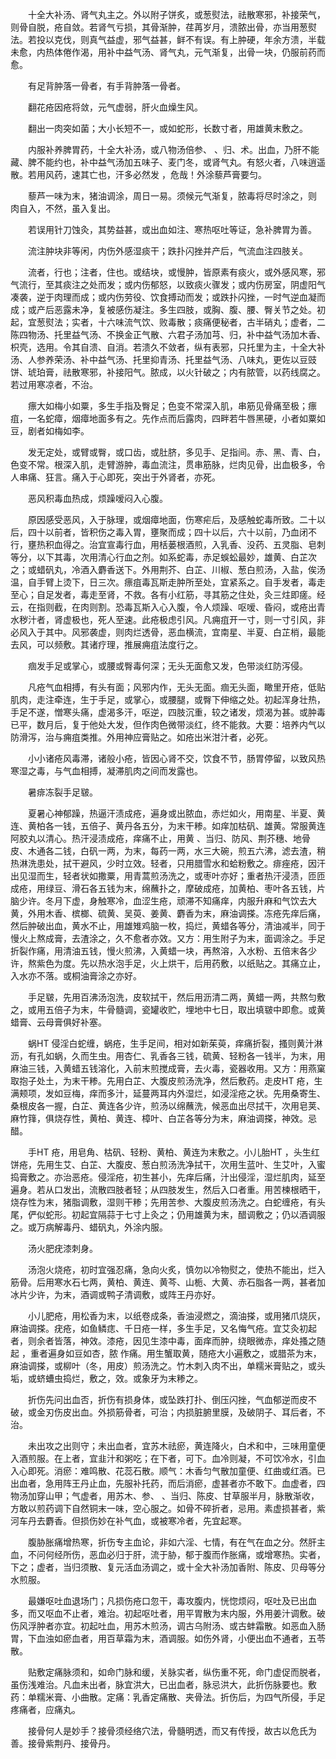 <!-- { "loadSidebar": true } -->
　　十全大补汤、肾气丸主之。外以附子饼炙，或葱熨法，祛散寒邪，补接荣气，则骨自脱，疮自敛。若肾气亏损，其骨渐肿，荏苒岁月，溃脓出骨，亦当用葱熨法。若投以克伐，则真气益虚，邪气益甚，鲜不有误。有上肿硬，年余方溃，半载未愈，内热体倦作渴，用补中益气汤、肾气丸，元气渐复，出骨一块，仍服前药而愈。

　　有足背肿落一骨者，有手背肿落一骨者。

　　翻花疮因疮将敛，元气虚弱，肝火血燥生风。

　　翻出一肉突如菌；大小长短不一，或如蛇形，长数寸者，用雄黄末敷之。

　　内服补养脾胃药，十全大补汤，或八物汤倍参、 、归、术。出血，乃肝不能藏、脾不能约也，补中益气汤加五味子、麦门冬，或肾气丸。有怒火者，八味逍遥散。若用风药，速其亡也，汗多必然发 ，危哉！外涂藜芦膏要匀。

　　藜芦一味为末，猪油调涂，周日一易。须候元气渐复，脓毒将尽时涂之，则 肉自入，不然，虽入复出。

　　若误用针刀蚀灸，其势益甚，或出血如注、寒热呕吐等证，急补脾胃为善。

　　流注肿块非等闲，内伤外感湿痰干；跌扑闪挫并产后，气流血注四肢关。

　　流者，行也；注者，住也。或结块，或慢肿，皆原素有痰火，或外感风寒，邪气流行，至其痰注之处而发；或内伤郁怒，以致痰火骤发；或内伤房室，阴虚阳气凑袭，逆于肉理而成；或内伤劳役、饮食搏动而发；或跌扑闪挫，一时气逆血凝而成；或产后恶露未净，复被感伤凝注。多生四肢，或胸、腹、腰、臀关节之处。初起，宜葱熨法；实者，十六味流气饮、败毒散；痰痛便秘者，古半硝丸；虚者，二陈四物汤、托里益气汤、不换金正气散、六君子汤加芎、归，补中益气汤加木香、枳壳，选用。令其自溃、自消。若溃久不敛者，纵有表邪，只托里为主，十全大补汤、人参养荣汤、补中益气汤、托里抑青汤、托里益气汤、八味丸，更佐以豆豉饼、琥珀膏，祛散寒邪，补接阳气。脓成，以火针破之；内有脓管，以药线腐之。若过用寒凉者，不治。

　　瘭大如梅小如粟，多生手指及臀足；色变不常深入肌，串筋见骨痛至极；瘭疽，一名蛇瘴，烟瘴地面多有之。先作点而后露肉，四畔若牛唇黑硬，小者如粟如豆，剧者如梅如李。

　　发无定处，或臂或臀，或口齿，或肚脐，多见手、足指间。赤、黑、青、白，色变不常。根深入肌，走臂游肿，毒血流注，贯串筋脉，烂肉见骨，出血极多，令人串痛、狂言。痛入于心即死，突出于外肾者，亦死。

　　恶风积毒血热成，烦躁嗳闷入心腹。

　　原因感受恶风，入于脉理，或烟瘴地面，伤寒疟后，及感触蛇毒所致。二十以后，四十以前者，皆积伤之毒入胃，壅聚而成；四十以后，六十以前，乃血闭不行，壅热积血得之。治宜宣毒行血，用栝蒌根酒煎，入乳香、没药、五灵脂、皂刺等分，以下其毒，次用清心行血之剂。如系蛇毒，赤足蜈蚣最妙，雄黄、白芷次之；或蜡矾丸，冷酒入麝香送下。外用荆芥、白芷、川椒、葱白煎汤，入盐，俟汤温，自手臂上烫下，日三次。瘭疽毒瓦斯走肿所至处，宜紧系之。自手发者，毒走至心；自足发者，毒走至肾，不救。各有小红筋，寻其筋之住处，灸三炷即瘥。经云，在指则截，在肉则割。恐毒瓦斯入心入腹，令人烦躁、呕嗳、昏闷，或疮出青水秽汁者，肾虚极也，死人至速。此疮极虑引风。凡痈疽开一寸，则一寸引风，非必风入于其中。风邪袭虚，则肉烂透骨，恶血横流，宜南星、半夏、白芷梢，最能去风，可以频敷。其诸疗理，推展痈疽法度行之。

　　痼发手足或掌心，或腰或臀毒何深；无头无面愈又发，色带淡红防泻侵。

　　凡疮气血相搏，有头有面；风邪内作，无头无面。痼无头面，瞰里开疮，低贴肌肉，走注牵连，生于手足，或掌心，或腰腿，或臀下伸缩之处。初起浑身壮热，手足不遂，憎寒头痛，虚渴多汗，呕逆，四肢沉重，较之诸发，烦渴为甚。或肿毒已平，数月后，复于他处大发，但作肉色微带淡红，终不能救。大要：培养内气以防滑泻，治与痈疽类推。外用神应膏贴之。如疮出米泔汁者，必死。

　　小小诸疮风毒滞，诸般小疮，皆因心肾不交，饮食不节，肠胃停留，以致风热寒湿之毒，与气血相搏，凝滞肌肉之间而发露也。

　　暑痱冻裂手足皲。

　　夏暑心神郁躁，热逼汗渍成疮，遍身或出脓血，赤烂如火，用南星、半夏、黄连、黄柏各一钱，五倍子、黄丹各五分，为末干糁。如痒加枯矾、雄黄。常服黄连阿胶丸以清心。热汗浸渍成疮，痒痛不止，用黄 、当归、防风、荆芥穗、地骨皮、木通各二钱，白矾一两，为末，每药一两，水三大碗，煎五六沸，滤去渣，稍热淋洗患处，拭干避风，少时立效。轻者，只用腊雪水和蛤粉敷之。痱痤疮，因汗出见湿而生，轻者状如撒粟，用青蒿煎汤洗之，或枣叶亦好；重者热汗浸渍，匝匝成疮，用绿豆、滑石各五钱为末，绵蘸扑之，摩破成疮，加黄柏、枣叶各五钱，片脑少许。冬月下虚，身触寒冷，血涩生疮，顽滞不知痛痒，内服升麻和气饮去大黄，外用木香、槟榔、硫黄、吴萸、姜黄、麝香为末，麻油调搽。冻疮先痒后痛，然后肿破出血，黄水不止，用雄雉鸡脑一枚，捣烂，黄蜡各等分，清油减半，同于慢火上熬成膏，去渣涂之，久不愈者亦效。又方：用生附子为末，面调涂之。手足折裂作痛，用清油五钱，慢火煎沸，入黄蜡一块，再熬溶，入水粉、五倍末各少许，熬紫色为度。先以热水泡手足，火上烘干，后用药敷，以纸贴之。其痛立止，入水亦不落。或桐油膏涂之亦好。

　　手足皲，先用百沸汤泡洗，皮软拭干，然后用沥清二两，黄蜡一两，共熬匀敷之，或用五倍子为末，牛骨髓调，瓷罐收贮，埋地中七日，取出填皲中即愈。或黄蜡膏、云母膏俱好补塞。

　　蜗HT 侵淫白蛇缠，蜗疮，生手足间，相对如新茱萸，痒痛折裂，搔则黄汁淋沥，有孔如蜗，久而生虫。用杏仁、乳香各三钱，硫黄、轻粉各一钱半，为末，用麻油三钱，入黄蜡五钱溶化，入前末煎搅成膏，去火毒，瓷器收用。又方：用燕窠取抱子处土，为末干糁。先用白芷、大腹皮煎汤洗净，然后敷药。走皮HT 疮，生满颊项，发如豆梅，痒而多汁，延蔓两耳内外湿烂，如浸淫疮之状。先用桑寄生、桑根皮各一握，白芷、黄连各少许，煎汤以绵蘸洗，候恶血出尽拭干，次用皂荚、麻竹箨，俱烧存性，黄柏、黄连、樟叶、白芷各等分为末，麻油调搽，神效。忌醋。

　　手HT 疮，用皂角、枯矾、轻粉、黄柏、黄连为末敷之。小儿胎HT ，头生红饼疮，先用生艾、白芷、大腹皮、葱白煎汤洗净拭干，次用生蓝叶、生艾叶，入蜜捣膏敷之。亦治恶疮。侵淫疮，初生甚小，先痒后痛，汁出侵淫，湿烂肌肉，延至遍身。若从口发出，流散四肢者轻；从四肢发生，然后入口者重。用苦楝根晒干，烧存性为末，猪脂调敷，湿则干糁；先用苦参、大腹皮煎汤洗之。白蛇缠疮，有头尾，俨似蛇形。初起宜隔蒜于七寸上灸之；仍用雄黄为末，醋调敷之；仍以酒调服之。或万病解毒丹、蜡矾丸，外涂内服。

　　汤火肥疣漆刺身。

　　汤泡火烧疮，初时宜强忍痛，急向火炙，慎勿以冷物熨之，使热不能出，烂入筋骨。后用寒水石七两，黄柏、黄连、黄芩、山栀、大黄、赤石脂各一两，甚者加冰片少许，为末，酒调或鸭子清调敷，或阵王丹亦好。

　　小儿肥疮，用松香为末，以纸卷成条，香油浸燃之，滴油搽，或用猪爪烧灰，麻油调搽。疣疮，如鱼鳞痣、千日疮一样，多生手足，又名悔气疮。宜艾灸初起者，则余者皆落，神效。漆疮，因见生漆中毒，面痒而肿，绕眼微赤，痒处搔之随起 ，重者遍身如豆如杏，脓 作痛。用生蟹取黄，随疮大小遍敷之，或腊茶为末，麻油调搽，或柳叶（冬，用皮）煎汤洗之。竹木刺入肉不出，单糯米膏贴之，或头垢，或蛴螬虫捣烂，敷之，效。或象牙为末糁之。

　　折伤先问出血否，折伤有损身体，或坠跌打扑、倒压闪挫，气血郁逆而皮不破，或金刃伤皮出血。外损筋骨者，可治；内损脏腑里膜，及破阴子、耳后者，不治。

　　未出攻之出则守；未出血者，宜苏木祛瘀，黄连降火，白术和中，三味用童便入酒煎服。在上者，宜韭汁和粥吃；在下者，可下。血冷则凝，不可饮冷水，引血入心即死。消瘀：难鸣散、花蕊石散。顺气：木香匀气散加童便、红曲或红酒。已出血者，急用阵王丹止血，先服补托药，而后消瘀，虚甚者亦不敢下。血虚者，四物汤加穿山甲；气虚者，用苏木、参、 、当归、陈皮、甘草服半月，脉散渐收，方敢以煎药调下自然铜末一味，空心服之。如骨不碎折者，忌用。素虚损甚者，紫河车丹去麝香。但损伤妙在补气血，或被寒冷者，先宜起寒。

　　腹胁胀痛增热寒，折伤专主血论，非如六淫、七情，有在气在血之分。然肝主血，不问何经所伤，恶血必归于肝，流于胁，郁于腹而作胀痛，或增寒热。实者，下之；虚者，当归须散、复元活血汤调之，或十全大补汤加香附、陈皮、贝母等分水煎服。

　　最嫌呕吐血退场门；凡损伤疮口忽干，毒攻腹内，恍惚烦闷，呕吐及已出血多，而又呕血不止者，难治。初起呕吐者，用平胃散为末内服，外用姜汁调敷。破伤风浮肿者亦宜。初起吐血，用苏木煎汤，调古乌附汤、或古蚌霜散。如恶血入肠胃，下血浊如瘀血者，用百草霜为末，酒调服。如伤外肾，小便出血不通者，五苓散。

　　贴敷定痛脉须和，如命门脉和缓，关脉实者，纵伤重不死，命门虚促而脱者，虽伤浅难治。凡血未出者，脉宜洪大，已出血者，脉忌洪大，此折伤脉要也。敷药：单糯米膏、小曲散。定痛：乳香定痛散、夹骨法。折伤后，为四气所侵，手足疼痛者，应痛丸。

　　接骨何人是妙手？接骨须经络穴法，骨髓明透，而又有传授，故古以危氏为善。接骨紫荆丹、接骨丹。

